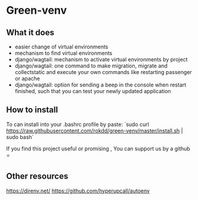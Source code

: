 # Green-venv

## What it does

- easier change of virtual environments
- mechanism to find virtual environments
- django/wagtail: mechanism to activate virtual environments by project
- django/wagtail: one command to make migration, migrate and collectstatic and execute your own commands like restarting passenger or apache
- django/wagtail: option for sending a beep in the console when restart finished, such that you can test your newly updated application
 
## How to install

To can install into your .bashrc profile by paste: ´sudo curl https://raw.githubusercontent.com/rokdd/green-venv/master/install.sh | sudo bash´

If you find this project useful or promising , You can support us by a github ⭐

## Other resources

https://direnv.net/
https://github.com/hyperupcall/autoenv